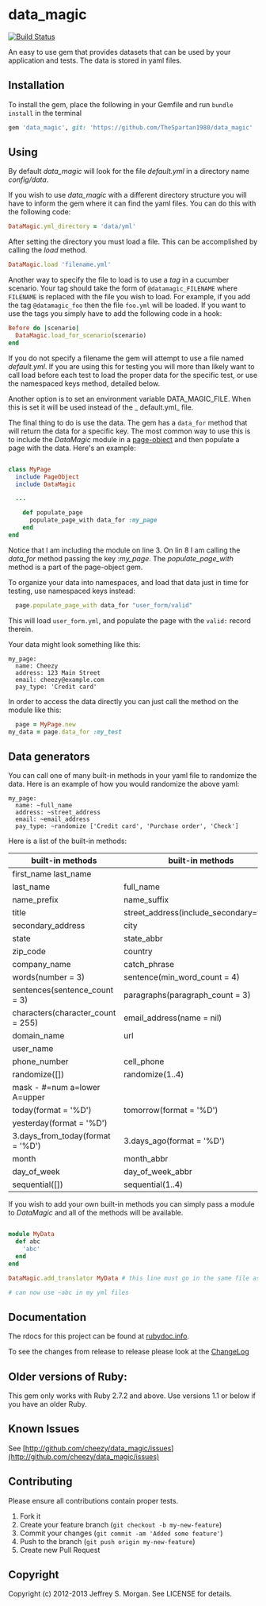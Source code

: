 # data_magic

[![Build Status](https://github.com/TheSpartan1980/data_magic/actions/workflows/ci.yml/badge.svg)](https://github.com/TheSpartan1980/data_magic/actions/workflows/ci.yml)

An easy to use gem that provides datasets that can be used by your application and tests. The data is stored in yaml
files.

## Installation

To install the gem, place the following in your Gemfile and run `bundle install` in the terminal

```Ruby
gem 'data_magic', git: 'https://github.com/TheSpartan1980/data_magic'
```

## Using

By default _data_magic_ will look for the file _default.yml_ in a directory name _config/data_.

If you wish to use _data_magic_ with a different directory structure you will have to inform the gem where it can find
the yaml files. You can do this with the following code:

````ruby
DataMagic.yml_directory = 'data/yml'
````

After setting the directory you must load a file. This can be accomplished by calling the _load_ method.

````ruby
DataMagic.load 'filename.yml'
````

Another way to specify the file to load is to use a _tag_ in a cucumber scenario. Your tag should take the form
of `@datamagic_FILENAME` where `FILENAME` is replaced with the file you wish to load. For example, if you add the
tag `@datamagic_foo` then the file `foo.yml` will be loaded. If you want to use the tags you simply have to add the
following code in a hook:

````ruby
Before do |scenario|
  DataMagic.load_for_scenario(scenario)
end
````

If you do not specify a filename the gem will attempt to use a file named _default.yml_. If you are using this for
testing you will more than likely want to call load before each test to load the proper data for the specific test, or
use the namespaced keys method, detailed below.

Another option is to set an environment variable DATA_MAGIC_FILE. When this is set it will be used instead of the _
default.yml_ file.

The final thing to do is use the data. The gem has a `data_for` method that will return the data for a specific key. The
most common way to use this is to include the _DataMagic_ module in
a [page-object](https://github.com/cheezy/page-object) and then populate a page with the data. Here's an example:

````ruby

class MyPage
  include PageObject
  include DataMagic

  ...

    def populate_page
      populate_page_with data_for :my_page
    end
end
````

Notice that I am including the module on line 3. On lin 8 I am calling the _data_for_ method passing the key _:my_page_.
The _populate_page_with_ method is a part of the page-object gem.

To organize your data into namespaces, and load that data just in time for testing, use namespaced keys instead:

````ruby
  page.populate_page_with data_for "user_form/valid"
````

This will load `user_form.yml`, and populate the page with the `valid:` record therein.

Your data might look something like this:

    my_page:
      name: Cheezy
      address: 123 Main Street
      email: cheezy@example.com
      pay_type: 'Credit card'

In order to access the data directly you can just call the method on the module like this:

````ruby
  page = MyPage.new
my_data = page.data_for :my_test
````

## Data generators

You can call one of many built-in methods in your yaml file to randomize the data. Here is an example of how you would
randomize the above yaml:

    my_page:
      name: ~full_name
      address: ~street_address
      email: ~email_address
      pay_type: ~randomize ['Credit card', 'Purchase order', 'Check']

Here is a list of the built-in methods:

| built-in methods | built-in methods |
| --- | --- |
| first_name  last_name |
| last_name | full_name | 
| name_prefix | name_suffix | 
| title | street_address(include_secondary=false) |
| secondary_address | city |
| state | state_abbr |
| zip_code | country |
| company_name | catch_phrase |
| words(number = 3) | sentence(min_word_count = 4) |
| sentences(sentence_count = 3) | paragraphs(paragraph_count = 3) |
| characters(character_count = 255) | email_address(name = nil) | 
| domain_name | url | 
| user_name |
| phone_number | cell_phone | 
| randomize([]) | randomize(1..4) | 
| mask - #=num a=lower A=upper |
| today(format = '%D') | tomorrow(format = '%D') |
| yesterday(format = '%D') |
| 3.days_from_today(format = '%D') | 3.days_ago(format = '%D') |
| month | month_abbr | 
| day_of_week | day_of_week_abbr |
| sequential([]) | sequential(1..4)|

If you wish to add your own built-in methods you can simply pass a module to _DataMagic_ and all of the methods will be
available.

````ruby

module MyData
  def abc
    'abc'
  end
end

DataMagic.add_translator MyData # this line must go in the same file as the module

# can now use ~abc in my yml files
````

## Documentation

The rdocs for this project can be found at [rubydoc.info](http://rubydoc.info/github/cheezy/data_magic/master/frames).

To see the changes from release to release please look at
the [ChangeLog](https://raw.github.com/cheezy/data_magic/master/ChangeLog)

## Older versions of Ruby:

This gem only works with Ruby 2.7.2 and above. Use versions 1.1 or below if you have an older Ruby.

## Known Issues

See [http://github.com/cheezy/data_magic/issues](http://github.com/cheezy/data_magic/issues)

## Contributing

Please ensure all contributions contain proper tests.

1. Fork it
2. Create your feature branch (`git checkout -b my-new-feature`)
3. Commit your changes (`git commit -am 'Added some feature'`)
4. Push to the branch (`git push origin my-new-feature`)
5. Create new Pull Request

## Copyright

Copyright (c) 2012-2013 Jeffrey S. Morgan. See LICENSE for details.

